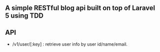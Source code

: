 ## A simple RESTful blog api built on top of Laravel 5 using TDD

## API

* /v1/user/[:key] : retrieve user info by user id/name/email.
